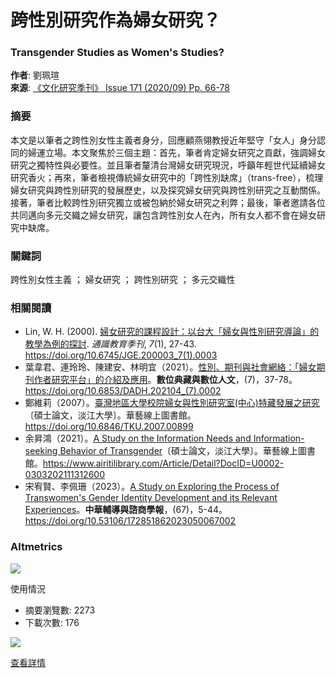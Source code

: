 # 跨性別研究作為婦女研究？

### Transgender Studies as Women's Studies?

**作者**: 劉珮瑄  
**來源**: [《文化研究季刊》 Issue 171 (2020/09) Pp. 66-78](javascript:;)

### 摘要

本文是以筆者之跨性別女性主義者身分，回應顧燕翎教授近年堅守「女人」身分認同的婦運立場。本文聚焦於三個主題：首先，筆者肯定婦女研究之貢獻，強調婦女研究之獨特性與必要性。並且筆者釐清台灣婦女研究現況，呼籲年輕世代延續婦女研究香火；再來，筆者檢視傳統婦女研究中的「跨性別缺席」（trans-free），梳理婦女研究與跨性別研究的發展歷史，以及探究婦女研究與跨性別研究之互動關係。接著，筆者比較跨性別研究獨立或被包納於婦女研究之利弊；最後，筆者邀請各位共同邁向多元交織之婦女研究，讓包含跨性別女人在內，所有女人都不會在婦女研究中缺席。

### 關鍵詞

跨性別女性主義 ； 婦女研究 ； 跨性別研究 ； 多元交織性

### 相關閱讀

- Lin, W. H. (2000). [婦女研究的課程設計：以台大「婦女與性別研究導論」的教學為例的探討](https://www.airitilibrary.com/Article/Detail?DocID=a0000112-200003-7-1-27-43-a). _通識教育季刊_, _7_(1), 27-43. https://doi.org/10.6745/JGE.200003_7(1).0003
- 葉韋君、連玲玲、陳建安、林明宜（2021）。[性別、期刊與社會網絡：「婦女期刊作者研究平台」的介紹及應用](https://www.airitilibrary.com/Article/Detail?DocID=P20180801001-202104-202104220004-202104220004-37-78)。**數位典藏與數位人文**，(7)，37-78。https://doi.org/10.6853/DADH.202104_(7).0002
- 鄭維莉（2007）。[臺灣地區大學校院婦女與性別研究室(中心)特藏發展之研究](https://www.airitilibrary.com/Article/Detail?DocID=U0002-2801200714593300)〔碩士論文，淡江大學〕。華藝線上圖書館。https://doi.org/10.6846/TKU.2007.00899
- 余昇鴻（2021）。[A Study on the Information Needs and Information-seeking Behavior of Transgender](https://www.airitilibrary.com/Article/Detail?DocID=U0002-0303202111312600)〔碩士論文，淡江大學〕。華藝線上圖書館。https://www.airitilibrary.com/Article/Detail?DocID=U0002-0303202111312600
- 宋宥賢、李佩珊（2023）。[A Study on Exploring the Process of Transwomen's Gender Identity Development and its Relevant Experiences](https://www.airitilibrary.com/Article/Detail?DocID=17285186-N202306010007-00002)。**中華輔導與諮商學報**，(67)，5-44。https://doi.org/10.53106/172851862023050067002

### Altmetrics

![](//cdn.plu.mx/01b30309c878a019f260d2d9b9773b0c/plumx-inverse-logo.png)

使用情況

- 摘要瀏覽數: 2273
- 下載次數: 176

![](//cdn.plu.mx/01b30309c878a019f260d2d9b9773b0c/plumx-logo.png)

[查看詳情](https://plu.mx/a/?airiti_doc_id=P20151027001-202009-202009220008-202009220008-66-78&theme=plum-bigben-theme)